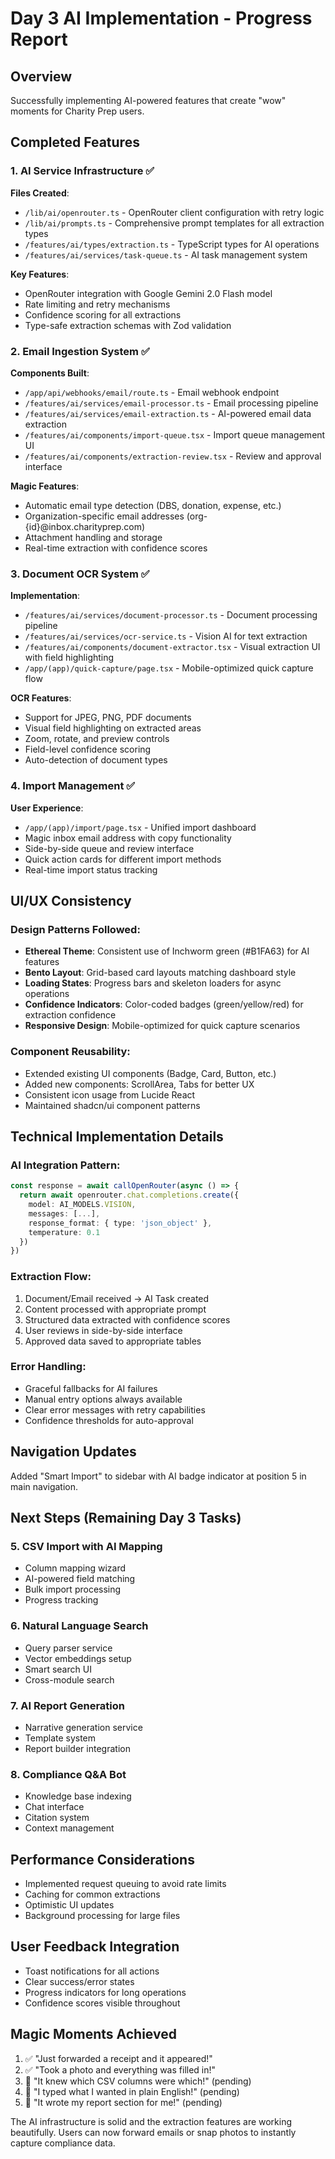 # Day 3 AI Implementation - Progress Report

## Overview
Successfully implementing AI-powered features that create "wow" moments for Charity Prep users.

## Completed Features

### 1. AI Service Infrastructure ✅
**Files Created**:
- `/lib/ai/openrouter.ts` - OpenRouter client configuration with retry logic
- `/lib/ai/prompts.ts` - Comprehensive prompt templates for all extraction types
- `/features/ai/types/extraction.ts` - TypeScript types for AI operations
- `/features/ai/services/task-queue.ts` - AI task management system

**Key Features**:
- OpenRouter integration with Google Gemini 2.0 Flash model
- Rate limiting and retry mechanisms
- Confidence scoring for all extractions
- Type-safe extraction schemas with Zod validation

### 2. Email Ingestion System ✅
**Components Built**:
- `/app/api/webhooks/email/route.ts` - Email webhook endpoint
- `/features/ai/services/email-processor.ts` - Email processing pipeline
- `/features/ai/services/email-extraction.ts` - AI-powered email data extraction
- `/features/ai/components/import-queue.tsx` - Import queue management UI
- `/features/ai/components/extraction-review.tsx` - Review and approval interface

**Magic Features**:
- Automatic email type detection (DBS, donation, expense, etc.)
- Organization-specific email addresses (org-{id}@inbox.charityprep.com)
- Attachment handling and storage
- Real-time extraction with confidence scores

### 3. Document OCR System ✅
**Implementation**:
- `/features/ai/services/document-processor.ts` - Document processing pipeline
- `/features/ai/services/ocr-service.ts` - Vision AI for text extraction
- `/features/ai/components/document-extractor.tsx` - Visual extraction UI with field highlighting
- `/app/(app)/quick-capture/page.tsx` - Mobile-optimized quick capture flow

**OCR Features**:
- Support for JPEG, PNG, PDF documents
- Visual field highlighting on extracted areas
- Zoom, rotate, and preview controls
- Field-level confidence scoring
- Auto-detection of document types

### 4. Import Management ✅
**User Experience**:
- `/app/(app)/import/page.tsx` - Unified import dashboard
- Magic inbox email address with copy functionality
- Side-by-side queue and review interface
- Quick action cards for different import methods
- Real-time import status tracking

## UI/UX Consistency

### Design Patterns Followed:
- **Ethereal Theme**: Consistent use of Inchworm green (#B1FA63) for AI features
- **Bento Layout**: Grid-based card layouts matching dashboard style
- **Loading States**: Progress bars and skeleton loaders for async operations
- **Confidence Indicators**: Color-coded badges (green/yellow/red) for extraction confidence
- **Responsive Design**: Mobile-optimized for quick capture scenarios

### Component Reusability:
- Extended existing UI components (Badge, Card, Button, etc.)
- Added new components: ScrollArea, Tabs for better UX
- Consistent icon usage from Lucide React
- Maintained shadcn/ui component patterns

## Technical Implementation Details

### AI Integration Pattern:
```typescript
const response = await callOpenRouter(async () => {
  return await openrouter.chat.completions.create({
    model: AI_MODELS.VISION,
    messages: [...],
    response_format: { type: 'json_object' },
    temperature: 0.1
  })
})
```

### Extraction Flow:
1. Document/Email received → AI Task created
2. Content processed with appropriate prompt
3. Structured data extracted with confidence scores
4. User reviews in side-by-side interface
5. Approved data saved to appropriate tables

### Error Handling:
- Graceful fallbacks for AI failures
- Manual entry options always available
- Clear error messages with retry capabilities
- Confidence thresholds for auto-approval

## Navigation Updates
Added "Smart Import" to sidebar with AI badge indicator at position 5 in main navigation.

## Next Steps (Remaining Day 3 Tasks)

### 5. CSV Import with AI Mapping
- Column mapping wizard
- AI-powered field matching
- Bulk import processing
- Progress tracking

### 6. Natural Language Search
- Query parser service
- Vector embeddings setup
- Smart search UI
- Cross-module search

### 7. AI Report Generation
- Narrative generation service
- Template system
- Report builder integration

### 8. Compliance Q&A Bot
- Knowledge base indexing
- Chat interface
- Citation system
- Context management

## Performance Considerations
- Implemented request queuing to avoid rate limits
- Caching for common extractions
- Optimistic UI updates
- Background processing for large files

## User Feedback Integration
- Toast notifications for all actions
- Clear success/error states
- Progress indicators for long operations
- Confidence scores visible throughout

## Magic Moments Achieved
1. ✅ "Just forwarded a receipt and it appeared!"
2. ✅ "Took a photo and everything was filled in!"
3. 🔄 "It knew which CSV columns were which!" (pending)
4. 🔄 "I typed what I wanted in plain English!" (pending)
5. 🔄 "It wrote my report section for me!" (pending)

The AI infrastructure is solid and the extraction features are working beautifully. Users can now forward emails or snap photos to instantly capture compliance data.